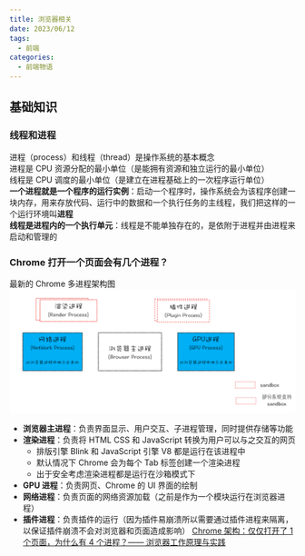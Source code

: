 ```yaml
---
title: 浏览器相关
date: 2023/06/12
tags:
  - 前端
categories:
  - 前端物语
---
```


## 基础知识

### 线程和进程

进程（process）和线程（thread）是操作系统的基本概念\
进程是 CPU 资源分配的最小单位（是能拥有资源和独立运行的最小单位）\
线程是 CPU 调度的最小单位（是建立在进程基础上的一次程序运行单位）\
**一个进程就是一个程序的运行实例**：启动一个程序时，操作系统会为该程序创建一块内存，用来存放代码、运行中的数据和一个执行任务的主线程，我们把这样的一个运行环境叫**进程**\
**线程是进程内的一个执行单元**：线程是不能单独存在的，是依附于进程并由进程来启动和管理的
<CustomBlock title="进程和线程的关系特点" content="<ul><li>进程是拥有资源的基本单位；线程是调度和分配的基本单位（是进程内的一个执行单元，也是进程内的可调度实体）</li><li>进程之间相互隔离，互不干扰</li><li>一个进程中可以并发执行多个线程</li><li>一个线程只能隶属于一个进程，而一个进程是可以拥有多个线程的（但至少有一个主线程）</li><li>同一进程的所有线程共享该进程的所有数据</li><li>进程中的任意一线程执行出错，都会导致整个进程的崩溃</li><li>当一个进程关闭之后，操作系统会回收进程所占用的内存</li></ul>"></CustomBlock>

### Chrome 打开一个页面会有几个进程？

最新的 Chrome 多进程架构图
![](./img/browser-1.png)

- **浏览器主进程**：负责界面显示、用户交互、子进程管理，同时提供存储等功能
- **渲染进程**：负责将 HTML CSS 和 JavaScript 转换为用户可以与之交互的网页
  - 排版引擎 Blink 和 JavaScript 引擎 V8 都是运行在该进程中
  - 默认情况下 Chrome 会为每个 Tab 标签创建一个渲染进程
  - 出于安全考虑渲染进程都是运行在沙箱模式下
- **GPU 进程**：负责网页、Chrome 的 UI 界面的绘制
- **网络进程**：负责页面的网络资源加载（之前是作为一个模块运行在浏览器进程）
- **插件进程**：负责插件的运行（因为插件易崩溃所以需要通过插件进程来隔离，以保证插件崩溃不会对浏览器和页面造成影响）
  [Chrome 架构：仅仅打开了 1 个页面，为什么有 4 个进程？—— 浏览器工作原理与实践](https://time.geekbang.org/column/article/113513)
